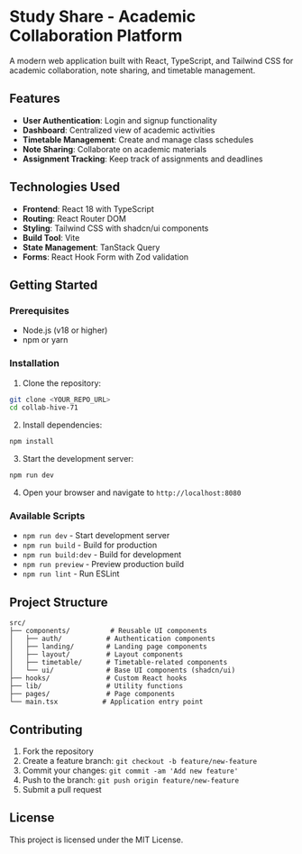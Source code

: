 # Study Share - Academic Collaboration Platform

A modern web application built with React, TypeScript, and Tailwind CSS for academic collaboration, note sharing, and timetable management.

## Features

- **User Authentication**: Login and signup functionality
- **Dashboard**: Centralized view of academic activities
- **Timetable Management**: Create and manage class schedules
- **Note Sharing**: Collaborate on academic materials
- **Assignment Tracking**: Keep track of assignments and deadlines

## Technologies Used

- **Frontend**: React 18 with TypeScript
- **Routing**: React Router DOM
- **Styling**: Tailwind CSS with shadcn/ui components
- **Build Tool**: Vite
- **State Management**: TanStack Query
- **Forms**: React Hook Form with Zod validation

## Getting Started

### Prerequisites

- Node.js (v18 or higher)
- npm or yarn

### Installation

1. Clone the repository:
```bash
git clone <YOUR_REPO_URL>
cd collab-hive-71
```

2. Install dependencies:
```bash
npm install
```

3. Start the development server:
```bash
npm run dev
```

4. Open your browser and navigate to `http://localhost:8080`

### Available Scripts

- `npm run dev` - Start development server
- `npm run build` - Build for production
- `npm run build:dev` - Build for development
- `npm run preview` - Preview production build
- `npm run lint` - Run ESLint

## Project Structure

```
src/
├── components/          # Reusable UI components
│   ├── auth/           # Authentication components
│   ├── landing/        # Landing page components
│   ├── layout/         # Layout components
│   ├── timetable/      # Timetable-related components
│   └── ui/             # Base UI components (shadcn/ui)
├── hooks/              # Custom React hooks
├── lib/                # Utility functions
├── pages/              # Page components
└── main.tsx           # Application entry point
```

## Contributing

1. Fork the repository
2. Create a feature branch: `git checkout -b feature/new-feature`
3. Commit your changes: `git commit -am 'Add new feature'`
4. Push to the branch: `git push origin feature/new-feature`
5. Submit a pull request

## License

This project is licensed under the MIT License.